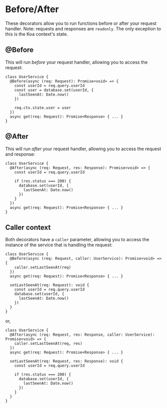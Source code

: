 # Before/After

These decorators allow you to run functions before or after your request handler. Note: requests and responses are `readonly`. The only exception to this is the Koa context's state.

## @Before

This will run _before_ your request handler, allowing you to access the request:

```
class UserService {
  @Before(async (req: Request): Promise<void> => {
    const userId = req.query.userId
    const user = database.set(userId, {
      lastSeenAt: Date.now()
    })

    req.ctx.state.user = user
  })
  async get(req: Request): Promise<Response> { ... }
}
```

## @After

This will run _after_ your request handler, allowing you to access the request and response:

```
class UserService {
  @After(async (req: Request, res: Response): Promise<void> => {
    const userId = req.query.userId

    if (res.status === 200) {
      database.set(userId, {
        lastSeenAt: Date.now()
      })
    }
  })
  async get(req: Request): Promise<Response> { ... }
}
```

## Caller context

Both decorators have a `caller` parameter, allowing you to access the instance of the service that is handling the request:

```
class UserService {
  @Before(async (req: Request, caller: UserService): Promise<void> => {
    caller.setLastSeenAt(req)
  })
  async get(req: Request): Promise<Response> { ... }

  setLastSeenAt(req: Request): void {
    const userId = req.query.userId
    database.set(userId, {
      lastSeenAt: Date.now()
    })
  }
}
```

or,

```
class UserService {
  @After(async (req: Request, res: Response, caller: UserService): Promise<void> => {
    caller.setLastSeenAt(req, res)
  })
  async get(req: Request): Promise<Response> { ... }

  setLastSeenAt(req: Request, res: Response): void {
    const userId = req.query.userId

    if (res.status === 200) {
      database.set(userId, {
        lastSeenAt: Date.now()
      })
    }
  }
}
```
